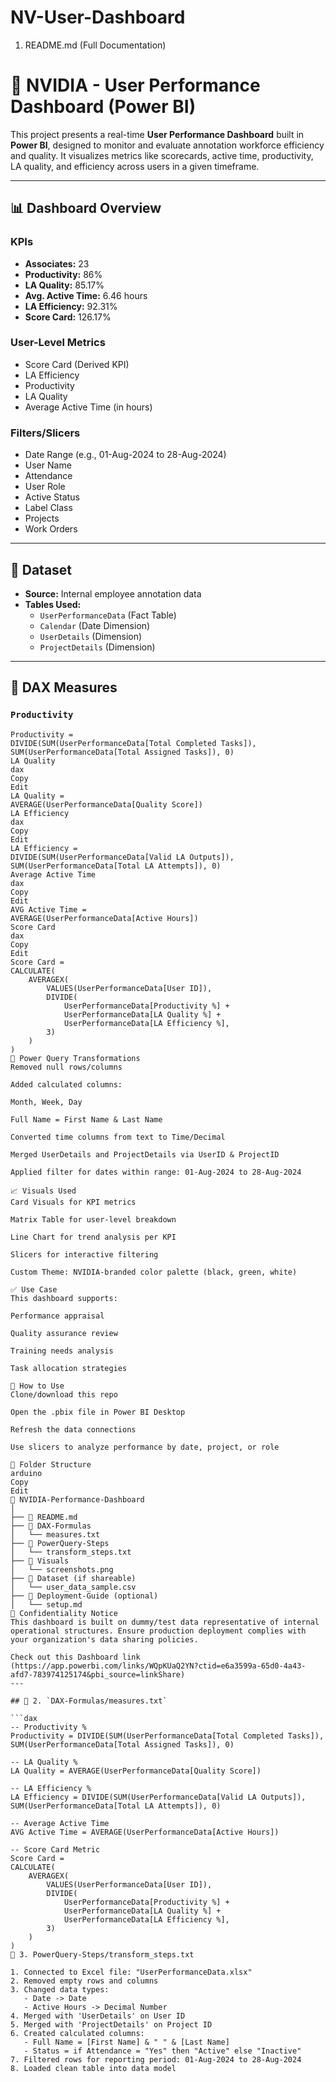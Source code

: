 # NV-User-Dashboard

 1. README.md (Full Documentation)

# 🚀 NVIDIA - User Performance Dashboard (Power BI)

This project presents a real-time **User Performance Dashboard** built in **Power BI**, designed to monitor and evaluate annotation workforce efficiency and quality. It visualizes metrics like scorecards, active time, productivity, LA quality, and efficiency across users in a given timeframe.

---

## 📊 Dashboard Overview

### KPIs
- **Associates:** 23
- **Productivity:** 86%
- **LA Quality:** 85.17%
- **Avg. Active Time:** 6.46 hours
- **LA Efficiency:** 92.31%
- **Score Card:** 126.17%

### User-Level Metrics
- Score Card (Derived KPI)
- LA Efficiency
- Productivity
- LA Quality
- Average Active Time (in hours)

### Filters/Slicers
- Date Range (e.g., 01-Aug-2024 to 28-Aug-2024)
- User Name
- Attendance
- User Role
- Active Status
- Label Class
- Projects
- Work Orders

---

## 🧠 Dataset

- **Source:** Internal employee annotation data
- **Tables Used:**
  - `UserPerformanceData` (Fact Table)
  - `Calendar` (Date Dimension)
  - `UserDetails` (Dimension)
  - `ProjectDetails` (Dimension)

---

## 🧮 DAX Measures

### `Productivity`
```dax
Productivity = 
DIVIDE(SUM(UserPerformanceData[Total Completed Tasks]), SUM(UserPerformanceData[Total Assigned Tasks]), 0)
LA Quality
dax
Copy
Edit
LA Quality = 
AVERAGE(UserPerformanceData[Quality Score])
LA Efficiency
dax
Copy
Edit
LA Efficiency = 
DIVIDE(SUM(UserPerformanceData[Valid LA Outputs]), SUM(UserPerformanceData[Total LA Attempts]), 0)
Average Active Time
dax
Copy
Edit
AVG Active Time = 
AVERAGE(UserPerformanceData[Active Hours])
Score Card
dax
Copy
Edit
Score Card = 
CALCULATE(
    AVERAGEX(
        VALUES(UserPerformanceData[User ID]),
        DIVIDE(
            UserPerformanceData[Productivity %] +
            UserPerformanceData[LA Quality %] +
            UserPerformanceData[LA Efficiency %],
        3)
    )
)
🧹 Power Query Transformations
Removed null rows/columns

Added calculated columns:

Month, Week, Day

Full Name = First Name & Last Name

Converted time columns from text to Time/Decimal

Merged UserDetails and ProjectDetails via UserID & ProjectID

Applied filter for dates within range: 01-Aug-2024 to 28-Aug-2024

📈 Visuals Used
Card Visuals for KPI metrics

Matrix Table for user-level breakdown

Line Chart for trend analysis per KPI

Slicers for interactive filtering

Custom Theme: NVIDIA-branded color palette (black, green, white)

✅ Use Case
This dashboard supports:

Performance appraisal

Quality assurance review

Training needs analysis

Task allocation strategies

🚀 How to Use
Clone/download this repo

Open the .pbix file in Power BI Desktop

Refresh the data connections

Use slicers to analyze performance by date, project, or role

📁 Folder Structure
arduino
Copy
Edit
📁 NVIDIA-Performance-Dashboard
│
├── 📄 README.md
├── 📁 DAX-Formulas
│   └── measures.txt
├── 📁 PowerQuery-Steps
│   └── transform_steps.txt
├── 📁 Visuals
│   └── screenshots.png
├── 📁 Dataset (if shareable)
│   └── user_data_sample.csv
├── 📁 Deployment-Guide (optional)
│   └── setup.md
🔐 Confidentiality Notice
This dashboard is built on dummy/test data representative of internal operational structures. Ensure production deployment complies with your organization's data sharing policies.

Check out this Dashboard link (https://app.powerbi.com/links/WQpKUaQ2YN?ctid=e6a3599a-65d0-4a43-afd7-783974125174&pbi_source=linkShare)
---

## 📂 2. `DAX-Formulas/measures.txt`

```dax
-- Productivity %
Productivity = DIVIDE(SUM(UserPerformanceData[Total Completed Tasks]), SUM(UserPerformanceData[Total Assigned Tasks]), 0)

-- LA Quality %
LA Quality = AVERAGE(UserPerformanceData[Quality Score])

-- LA Efficiency %
LA Efficiency = DIVIDE(SUM(UserPerformanceData[Valid LA Outputs]), SUM(UserPerformanceData[Total LA Attempts]), 0)

-- Average Active Time
AVG Active Time = AVERAGE(UserPerformanceData[Active Hours])

-- Score Card Metric
Score Card = 
CALCULATE(
    AVERAGEX(
        VALUES(UserPerformanceData[User ID]),
        DIVIDE(
            UserPerformanceData[Productivity %] +
            UserPerformanceData[LA Quality %] +
            UserPerformanceData[LA Efficiency %],
        3)
    )
)
🧼 3. PowerQuery-Steps/transform_steps.txt

1. Connected to Excel file: "UserPerformanceData.xlsx"
2. Removed empty rows and columns
3. Changed data types:
   - Date -> Date
   - Active Hours -> Decimal Number
4. Merged with 'UserDetails' on User ID
5. Merged with 'ProjectDetails' on Project ID
6. Created calculated columns:
   - Full Name = [First Name] & " " & [Last Name]
   - Status = if Attendance = "Yes" then "Active" else "Inactive"
7. Filtered rows for reporting period: 01-Aug-2024 to 28-Aug-2024
8. Loaded clean table into data model
